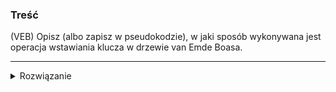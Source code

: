 ### Treść
(VEB)
Opisz (albo zapisz w pseudokodzie), w jaki sposób wykonywana jest operacja wstawiania klucza w
drzewie van Emde Boasa.

------
<details><summary>Rozwiązanie</summary>
<p>
    
```python

def emptyTreeInsert(x, S):
    S.min = x
    S.max = x
    
def insert(x, S):
    if V.min is Nil
        emptyTreeInsert(x, S)
    else:
        if x < S.min:
            swap(x, S.min)
        if S.cluster(H(x)) is Nil:
            insert(H(x), S.summary)  
            emptyTreeInsert(L(x), S.cluster(H(x)))
        else:
            insert(L(x), S.cluster(H(x)))
        if x > S.max:
            S.max = x
```
x - klucz który chcemy dodać do struktury

S - drzewo vEB

S.min - numer najmniejszej wypełnionej pozycji w drzewie

S.summary - 'podsumowanie' drzewa S, drzewo vEB zawierające informację o S.min, S.max wszystkich poddrzew S

S.cluster - tablica poddrzew vEB

H(x) - zwraca numer grupy(poddrzewa) x 

L(x) - zwraca pozycję x dla danej grupy
